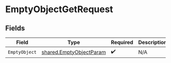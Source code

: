 # EmptyObjectGetRequest


## Fields

| Field                                                              | Type                                                               | Required                                                           | Description                                                        |
| ------------------------------------------------------------------ | ------------------------------------------------------------------ | ------------------------------------------------------------------ | ------------------------------------------------------------------ |
| `EmptyObject`                                                      | [shared.EmptyObjectParam](../../models/shared/emptyobjectparam.md) | :heavy_check_mark:                                                 | N/A                                                                |